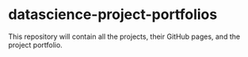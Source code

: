 # datascience-project-portfolios
This repository will contain all the projects, their GitHub pages, and the project portfolio.
